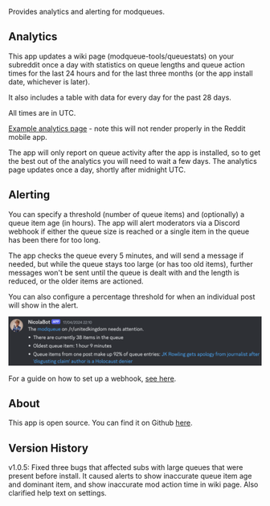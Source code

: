 Provides analytics and alerting for modqueues.

## Analytics

This app updates a wiki page (modqueue-tools/queuestats) on your subreddit once a day with statistics on queue lengths and queue action times for the last 24 hours and for the last three months (or the app install date, whichever is later).

It also includes a table with data for every day for the past 28 days.

All times are in UTC.

[Example analytics page](https://www.reddit.com/r/fsvapps/wiki/modqueue-tools/examplestats) - note this will not render properly in the Reddit mobile app.

The app will only report on queue activity after the app is installed, so to get the best out of the analytics you will need to wait a few days. The analytics page updates once a day, shortly after midnight UTC.

## Alerting

You can specify a threshold (number of queue items) and (optionally) a queue item age (in hours). The app will alert moderators via a Discord webhook if either the queue size is reached or a single item in the queue has been there for too long.

The app checks the queue every 5 minutes, and will send a message if needed, but while the queue stays too large (or has too old items), further messages won't be sent until the queue is dealt with and the length is reduced, or the older items are actioned.

You can also configure a percentage threshold for when an individual post will show in the alert.

![Example Screenshot](https://raw.githubusercontent.com/fsvreddit/modqueue-tools/main/doc_images/ModqueueAlert.png)

For a guide on how to set up a webhook, [see here](https://support.discord.com/hc/en-us/articles/228383668-Intro-to-Webhooks).

## About

This app is open source. You can find it on Github [here](https://github.com/fsvreddit/modqueue-tools).

## Version History

v1.0.5: Fixed three bugs that affected subs with large queues that were present before install. It caused alerts to show inaccurate queue item age and dominant item, and show inaccurate mod action time in wiki page. Also clarified help text on settings.

